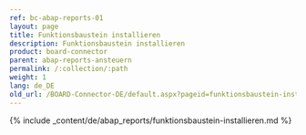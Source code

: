 ```yaml
---
ref: bc-abap-reports-01
layout: page
title: Funktionsbaustein installieren
description: Funktionsbaustein installieren
product: board-connector
parent: abap-reports-ansteuern
permalink: /:collection/:path
weight: 1
lang: de_DE
old_url: /BOARD-Connector-DE/default.aspx?pageid=funktionsbaustein-installieren
---
```

{% include _content/de/abap_reports/funktionsbaustein-installieren.md %}


